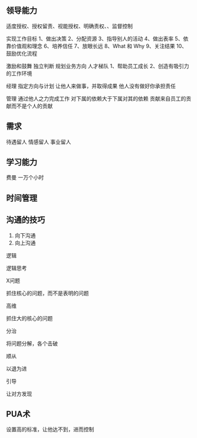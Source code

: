 




## 领导能力

适度授权、授权留责、视能授权、明确责权、、监督控制

实现工作目标
1、做出决策
2、分配资源
3、指导别人的活动
4、做出表率
5、依靠价值观和理念
6、培养信任
7、放眼长远
8、What 和 Why
9、关注结果
10、鼓励优化流程

激励和鼓舞
独立判断
规划业务方向
人才梯队
1、帮助员工成长
2、创造有吸引力的工作环境

经理
指定方向与计划
让他人来做事，并取得成果
他人没有做好你承担责任

管理
通过他人之力完成工作
对下属的依赖大于下属对其的依赖
贡献来自员工的贡献而不是个人的贡献

## 需求

待遇留人
情感留人
事业留人


## 学习能力

费曼
一万个小时

## 时间管理


## 沟通的技巧

1. 向下沟通
2. 向上沟通

逻辑

逻辑思考

X问题

抓住核心的问题，而不是表明的问题

高维

抓住大的核心的问题

分治

将问题分解，各个击破

顺从

以退为进

引导

让对方发现


## PUA术

设置高的标准，让他达不到，进而控制
